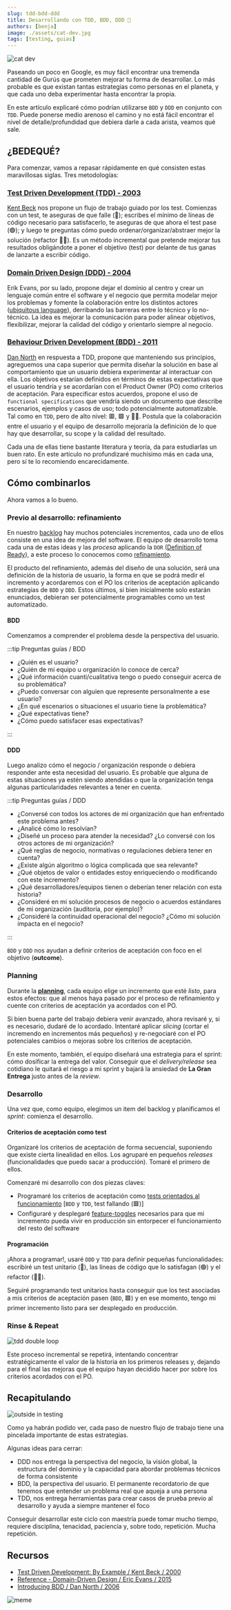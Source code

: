 ```yaml
---
slug: tdd-bdd-ddd
title: Desarrollando con TDD, BDD, DDD 🥲
authors: [benja]
image: ./assets/cat-dev.jpg
tags: [testing, guias]
---
```


![cat dev](./assets/cat-dev.jpg)

Paseando un poco en Google, es muy fácil encontrar una tremenda cantidad de Gurús que prometen
mejorar tu forma de desarrollar. Lo más probable es que existan tantas estrategias como personas en el planeta, y que cada uno deba experimentar hasta encontrar la propia.

En este artículo explicaré cómo podrían utilizarse `BDD` y `DDD` en conjunto con `TDD`. Puede ponerse medio arenoso el camino
y no está fácil encontrar el nivel de detalle/profundidad
que debiera darle a cada arista, veamos qué sale.

<!--truncate-->

## ¿BEDEQUÉ?

Para comenzar, vamos a repasar rápidamente en qué consisten estas maravillosas siglas. Tres metodologías:

### [Test Driven Development (TDD) - 2003](https://en.wikipedia.org/wiki/Test-driven_development)

[Kent Beck](https://www.kentbeck.com) nos propone un flujo de trabajo guiado por los test. Comienzas con un test, te aseguras
de que falle (🔴); escribes el mínimo de líneas de código necesario para satisfacerlo, te aseguras de que ahora el test pase (🟢);
y luego te preguntas cómo puedo ordenar/organizar/abstraer mejor la solución (refactor 👨‍🏭). Es un método incremental que pretende
mejorar tus resultados obligándote a poner el objetivo (test) por delante de tus ganas de lanzarte a escribir código.

### [Domain Driven Design (DDD) - 2004](https://www.amazon.com/-/es/Eric-Evans/dp/0321125215)

Erik Evans, por su lado, propone dejar el dominio al centro y crear un lenguaje común entre el software y el negocio que permita modelar
mejor los problemas y fomente la colaboración entre los distintos actores
([ubiquitous language](https://martinfowler.com/bliki/UbiquitousLanguage.html)), derribando las barreras entre lo técnico
y lo no-técnico. La idea es mejorar la comunicación para poder alinear objetivos, flexibilizar, mejorar la calidad del código y
orientarlo siempre al negocio.

### [Behaviour Driven Development (BDD) - 2011](https://www.amazon.com/RSpec-Book-Behaviour-Development-Cucumber/dp/1934356379)

[Dan North](https://dannorth.net) en respuesta a TDD, propone que manteniendo sus principios, agreguemos una capa superior que
permita diseñar la solución en base al comportamiento que un usuario debiera experimentar al interactuar con ella. Los objetivos
estarían definidos en términos de estas expectativas que el usuario tendría y se acordarían con el Product Owner (PO) como criterios
de aceptación. Para especificar estos acuerdos, propone el uso de `functional specifications` que vendría siendo un documento
que describe escenarios, ejemplos y casos de uso; todo potencialmente automatizable. Tal como en `TDD`, pero de alto nivel: 🟥, 🟩 y 👨‍🏭. Postula que la colaboración entre el usuario
y el equipo de desarrollo mejoraría la definición de lo que hay que desarrollar, su scope y la calidad del resultado.

Cada una de ellas tiene bastante literatura y teoría, da para estudiarlas un buen rato. En este artículo no profundizaré
muchísimo más en cada una, pero sí te lo recomiendo encarecidamente.

## Cómo combinarlos

Ahora vamos a lo bueno.

### Previo al desarrollo: refinamiento

En nuestro [backlog](https://scrumguides.org/scrum-guide.html#product-backlog) hay muchos potenciales incrementos,
cada uno de ellos consiste en una idea de mejora del software.
El equipo de desarrollo toma cada una de estas ideas y las _procesa_ aplicando la `DOR`
([Definition of Ready](https://www.scruminc.com/definition-of-ready/)), a este proceso lo conocemos como
[refinamiento](https://less.works/less/framework/product-backlog-refinement).

El producto del refinamiento, además del diseño de una solución, será una
definición de la historia de
usuario, la forma en que se podrá medir el incremento y acordaremos con el PO los criterios de aceptación aplicando estrategias de `BDD` y `DDD`.
Estos últimos, si
bien inicialmente solo estarán enunciados, debieran ser potencialmente programables como un test automatizado.

#### BDD

Comenzamos a comprender el problema desde la perspectiva del usuario.

:::tip Preguntas guías / BDD

- ¿Quién es el usuario?
- ¿Quién de mi equipo u organización lo conoce de cerca?
- ¿Qué información cuanti/cualitativa tengo o puedo conseguir acerca de su problemática?
- ¿Puedo conversar con alguien que represente personalmente a ese usuario?
- ¿En qué escenarios o situaciones el usuario tiene la problemática?
- ¿Qué expectativas tiene?
- ¿Cómo puedo satisfacer esas expectativas?

:::

#### DDD

Luego analizo cómo el negocio / organización responde o debiera responder ante esta necesidad del usuario. Es
probable que alguna de estas situaciones ya estén siendo atendidas o que la organización tenga algunas particularidades relevantes a tener en cuenta.

:::tip Preguntas guías / DDD

- ¿Conversé con todos los actores de mi organización que han enfrentado este problema antes?
- ¿Analicé cómo lo resolvían?
- ¿Diseñé un proceso para atender la necesidad? ¿Lo conversé con los otros actores de mi organización?
- ¿Qué reglas de negocio, normativas o regulaciones debiera tener en cuenta?
- ¿Existe algún algoritmo o lógica complicada que sea relevante?
- ¿Qué objetos de valor o entidades estoy enriqueciendo o
modificando con este incremento?
- ¿Qué desarrolladores/equipos tienen o deberían tener relación con esta historia?
- ¿Consideré en mi solución procesos de negocio o acuerdos estándares de mi organización (auditoría, por ejemplo)?
- ¿Consideré la continuidad operacional del negocio? ¿Cómo mi solución impacta en el negocio?

:::

`BDD` y `DDD` nos ayudan a definir criterios de aceptación con foco en el objetivo (__outcome__).

### Planning

Durante la [__planning__](https://less.works/less/framework/sprint-planning-one),
cada equipo elige un incremento que esté _listo_, para estos efectos:
que al menos haya pasado por el proceso de refinamiento y cuente con
criterios de aceptación ya acordados con el PO.

Si bien buena parte del trabajo debiera venir avanzado, ahora
revisaré y, si es necesario, dudaré de lo acordado. Intentaré aplicar
_slicing_ (cortar el incremendo en incrementos más pequeños) y re-negociaré
con el PO potenciales cambios o mejoras sobre los criterios de aceptación.

En este momento, también, el equipo diseñará una estrategia para el
sprint: cómo dosificar la entrega del valor. Conseguir que el _delivery/release_ sea cotidiano le quitará el riesgo a mi sprint y bajará la
ansiedad de __La Gran Entrega__ justo antes de la _review_.

### Desarrollo

Una vez que, como equipo, elegimos un item del backlog y planificamos el _sprint_: comienza el desarrollo.

#### Criterios de aceptación como test

Organizaré los criterios de aceptación de forma secuencial, suponiendo que
existe cierta linealidad en ellos. Los agruparé en pequeños _releases_
(funcionalidades que puedo sacar a producción). Tomaré el primero de ellos.

Comenzaré mi desarrollo con dos piezas claves:

- Programaré los criterios de aceptación como [tests orientados al funcionamiento](testing-101/#a-orientados-al-funcionamiento-black-box) [`BDD` y `TDD`, test fallando (🟥)]
- Configuraré y desplegaré [feature-toggles](https://en.wikipedia.org/wiki/Feature_toggle) necesarios para que mi incremento pueda vivir en producción
sin entorpecer el funcionamiento del resto del software

#### Programación

¡Ahora a programar!, usaré `DDD` y `TDD` para definir pequeñas funcionalidades: escribiré un test unitario (🔴), las líneas de código que lo satisfagan (🟢) y el refactor (👨‍🏭).

Seguiré programando test unitarios hasta conseguir que los test asociadas a mis criterios de aceptación pasen (`BDD`, 🟩) y en ese momento, tengo mi primer incremento listo para ser desplegado en producción.

### Rinse & Repeat

![tdd double loop](./assets/double-tdd-schema.png)

Este proceso incremental se repetirá, intentando concentrar
estratégicamente el valor de la historia en los primeros
releases y, dejando para el final las mejoras que el
equipo hayan decidido hacer por sobre los criterios acordados con el PO.

## Recapitulando

![outside in testing](./assets/outside-in-testing.png)

Como ya habrán podido ver, cada paso de nuestro flujo de trabajo tiene una pincelada importante de estas estrategias.

Algunas ideas para cerrar:

- DDD nos entrega la perspectiva del negocio, la visión global, la estructura del dominio y la capacidad para abordar problemas técnicos de forma consistente
- BDD, la perspectiva del usuario. El permanente recordatorio de que tenemos que entender un problema real que aqueja a una persona
- TDD, nos entrega herramientas para crear casos de prueba previo al desarrollo y ayuda a siempre mantener el foco

Conseguir desarrollar este ciclo con maestría puede tomar mucho tiempo, requiere disciplina, tenacidad, paciencia y, sobre todo, repetición. Mucha repetición.

## Recursos

- [Test Driven Development: By Example / Kent Beck / 2000](https://www.amazon.com/-/es/gp/product/B095SQ9WP4/)
- [Reference - Domain-Driven Design / Eric Evans / 2015](https://www.domainlanguage.com/wp-content/uploads/2016/05/DDD_Reference_2015-03.pdf)
- [Introducing BDD / Dan North / 2006](https://dannorth.net/introducing-bdd/)

![meme](./assets/yoda-meme.jpg)
